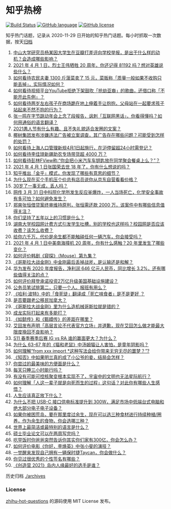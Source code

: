 # 知乎热榜
[![Build Status](https://github.com/ToWeLong/zhihu-hot-questions/workflows/CI/badge.svg)](https://github.com/ToWeLong/zhihu-hot-questions/actions)
[![GitHub language](https://img.shields.io/badge/language-golang-orange.svg)](https://golang.org/)
[![GitHub license](https://img.shields.io/github/license/ToWeLong/zhihu-hot-questions)](https://github.com/ToWeLong/zhihu-hot-questions/blob/main/LICENSE)

知乎热门话题，记录从 2020-11-29 日开始的知乎热门话题。每小时抓取一次数据，按天[归档](./archives)

<!-- BEGIN -->

1. [中山大学研究员杨某因大学生在豆瓣打差评向学校举报，是出于什么样的动机？会造成哪些影响？](https://www.zhihu.com/question/451966718)
1. [2021 年 4 月 1 日，烈士王伟牺牲 20 周年，你还记得 81192 吗？想对英雄说些什么？](https://www.zhihu.com/question/452221708)
1. [如何看待农民夫妻 1300 斤菠菜卖了 15 元，菜贩称「质量一般如果不收购只能丢掉」，实际情况如何？](https://www.zhihu.com/question/452058910)
1. [如何看待视频平台YouTube拒绝下架鼓吹「抢劫亚裔」的歌曲，还借口称「不能开此先例」？](https://www.zhihu.com/question/452206336)
1. [如何看待两岁左右孩子在商场跪在地上伸着手让抱抱，父母站在一起要求孩子站起来不然不抱的行为？](https://www.zhihu.com/question/452012204)
1. [张一鸣在字节跳动年会上念了段报告，讽刺「互联网黑话」，你看得懂吗？如何用通俗的语言翻译？](https://www.zhihu.com/question/452077814)
1. [2021愚人节有什么有趣、且不失礼貌适合发圈的文案？](https://www.zhihu.com/question/452181952)
1. [椰树集团发布涉嫌违法广告被立案调查，其广告存在哪些问题？可能受到怎样的处罚？](https://www.zhihu.com/question/452260357)
1. [如何看待上海人口管理新规4月1日起施行，在沪停留超24小时需登记？](https://www.zhihu.com/question/452279433)
1. [如何看待李佳琦新疆助农专场带货超 4000 万？](https://www.zhihu.com/question/452243669)
1. [如何看待彭林FView称:“你会把小米汽车车钥匙放在同学聚会餐桌上么？ ​​​”？](https://www.zhihu.com/question/452177974)
1. [2021 年 4 月 1 日张国荣去世 18 年了，你有什么想说的吗？](https://www.zhihu.com/question/452297447)
1. [知乎推出「金乎」模式，你发现了哪些有意思的细节？](https://www.zhihu.com/question/452350155)
1. [为什么现在买个手机压个价总有店员说你从京东自营看看价格？](https://www.zhihu.com/question/451443024)
1. [30岁了一事无成，丢人吗？](https://www.zhihu.com/question/439543219)
1. [网传 3 月 31 日中科院化学所发生反应釜爆炸，一人当场死亡，化学安全事故有多可怕？如何避免发生？](https://www.zhihu.com/question/452354028)
1. [郑爽张恒借贷案终审维持原判，张恒需还款 2000 万，该案件中有哪些信息值得关注？](https://www.zhihu.com/question/452239924)
1. [你们坚持了五年以上的习惯是什么？](https://www.zhihu.com/question/439042496)
1. [湖南大学校园网计费方式引发学生吐槽，别的学校也这样吗？校园网是否应该收费？该怎么收费？](https://www.zhihu.com/question/452174010)
1. [给你六千万，代价是余生都不能触碰任何一辆汽车，你会接受吗？](https://www.zhihu.com/question/451405101)
1. [2021 年 4 月 1 日中美南海撞机 20 周年，你有什么感触？20 年里发生了哪些变化？](https://www.zhihu.com/question/452220743)
1. [如何评价韩剧《窥探》（Mouse）第九集？](https://www.zhihu.com/question/451332079)
1. [《哥斯拉大战金刚》中金刚最后丢掉战斧，是认输还是和解？](https://www.zhihu.com/question/451584283)
1. [华为发布 2020 年度报告，净利润 646 亿元人民币，同比增长 3.2%，还有哪些值得关注的点？](https://www.zhihu.com/question/452212619)
1. [如何评价拜登承诺投资2万亿升级美国基础设施建设？](https://www.zhihu.com/question/449668091)
1. [公务员笔试排第二，只要一个人。报班有用么？](https://www.zhihu.com/question/351666167)
1. [《哈利·波特》中的「食死徒」翻译成「死亡啃食者」是不是更好 ？](https://www.zhihu.com/question/451397255)
1. [是否要跟老公移民加拿大？](https://www.zhihu.com/question/312641391)
1. [《哥斯拉大战金刚》里为什么造机械哥斯拉就是错的？](https://www.zhihu.com/question/451694175)
1. [成龙实际打起来有多能打？](https://www.zhihu.com/question/30876851)
1. [《如懿传》和《甄嬛传》的差距在哪里？](https://www.zhihu.com/question/291256573)
1. [艾回发布声明「高层言论不代表官方立场」并道歉，现在艾回怎么做才能最大限度挽回不良影响？](https://www.zhihu.com/question/452212361)
1. [S11 春季赛季后赛 IG vs RA 谁的赢面更大？为什么？](https://www.zhihu.com/question/451850425)
1. [为什么 63-67 年的《猫和老鼠》中汤姆猫让人害怕，是童年阴影吗？](https://www.zhihu.com/question/406335675)
1. [如何理解“from xxx import *这种写法会给你带来无穷无尽的噩梦？”?](https://www.zhihu.com/question/450918458)
1. [《知否》中如果明兰真的成了小公爷的妾，结局会怎样？](https://www.zhihu.com/question/451080829)
1. [你尝过的最美味的方便面是什么？](https://www.zhihu.com/question/417607029)
1. [每天只睡三小时能行吗？](https://www.zhihu.com/question/448694249)
1. [有没有可能可控核聚变根本实现不了，宇宙中的文明也无法星际航行？](https://www.zhihu.com/question/392450233)
1. [如何理解「人这一辈子就是向死而生的过程」这句话？对此你有哪些人生感悟？](https://www.zhihu.com/question/452062259)
1. [人生应该真正放下什么？](https://www.zhihu.com/question/66027505)
1. [为什么不把 USB-C 接口供电标准提升到 300W，满足市场中低端台式电脑和绝大部分电子电子设备？](https://www.zhihu.com/question/451990022)
1. [如果你被困荒岛，要在那里度过余生，现在可以选三种食材进行持续种植/圈养，作为余生的食物，你会选哪三种？](https://www.zhihu.com/question/452300337)
1. [世界上最简洁或最特别的语言是什么？](https://www.zhihu.com/question/396986628)
1. [硕士毕业论文可以在两周写完吗？](https://www.zhihu.com/question/434316387)
1. [吃早饭时你爸爸突然告诉你其实你们家有300亿，你会怎么办？](https://www.zhihu.com/question/447823721)
1. [如何评价电影《你好，李焕英》中张小斐的演技？](https://www.zhihu.com/question/444445938)
1. [一觉醒来发现自己拥有一辆保时捷Taycan，你会做什么？](https://www.zhihu.com/question/451200728)
1. [你见过很优秀的个性签名有哪些？](https://www.zhihu.com/question/265584312)
1. [《创造营 2021》岛内人缘最好的选手是谁？](https://www.zhihu.com/question/451967019)

<!-- END -->

历史归档 [./archives](./archives)


### License
[zhihu-hot-questions](https://github.com/towelong/zhihu-hot-questions) 的源码使用 MIT License 发布。